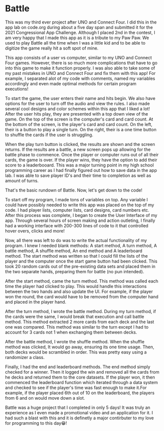 # Battle

This was my third ever project after UNO and Connect Four. I did this in the app lab on code.org during about a five day span and submitted it for the 2021 Congressional App Challenge. Although I placed 2nd in the contest, I am very happy that I made this app as it is a tribute to my Paw Paw. We used to play Battle all the time when I was a little kid and to be able to digitize the game really hit a soft spot of mine.

This app consists of a user vs computer, similar to my UNO and Connect Four games. However, there is so much more complications that have to go into this game to make it function properly. I was also able to take some of my past mistakes in UNO and Connect Four and fix them with this app! For example, I separated alot of my code with comments, named my variables accordingly and even made optimal methods for certain program executions!

To start the game, the user enters their name and hits begin. We also have options for the user to turn off the audio and view the rules. I also made several cool designs and color schemes within this app that I liked a lot! After the user hits play, they are presented with a top down view of the game. On the top of the screen is the computer's card and card count. At the bottom of the screen, is the player's card and card count. On the left, their is a button to play a single turn. On the right, their is a one time button to shuffle the cards if the user is struggling. 

When the play turn button is clicked, the results are shown and the screen returns. If the results are a battle, a new screen pops up allowing for the battle phase to commence. Once the player or computer runs out of all their cards, the game is over. If the player wins, they have the option to add their score to a leaderbooard. This was a major turning point in my high school programming career as I had finally figured out how to save data in the app lab. I was able to save player ID's and their time to completion as well as amount of turns.

That's the basic rundown of Battle. Now, let's get down to the code!

To start off my program, I made tons of variables on top. Any variable I could have possibly needed to write this app was placed on the top of my code. I had player lists, computer lists, card designs, card numbers etc. After this process was complete, I began to create the User Interface of my app. 
Through several hours of screen making and action outleting, I finally had a working interface with 200-300 lines of code to it that controlled hover overs, clicks and more!

Now, all there was left to do was to write the actual functionality of my program. I knew I needed blank methods: A start method, A turn method, A battle method, A shuffle method, An end method and A leaderboard method. The start method was written so that I could fill the lists of the player and the computer once the start game button had been clicked. This took 20 random cards out of the pre-existing data sets and placed them in the two separate hands, preparing them for battle (no pun intended). 

After the start method, came the turn method. This method was called each time the player had clicked to play. This would handle this interactions between the two hands and also update the UI. For example, if the player won the round, the card would have to be removed from the computer hand and placed in the player hand. 

After the turn method, I wrote the battle method. During my turn method, if the cards were the same, I would break that execution and call battle method. This method extracted 2 more cards from each deck and the last one was compared. This method was similar to the turn except I had to account for 3 cards not 1 when exchanging them between decks. 

After the battle method, I wrote the shuffle method. When the shuffle method was clicked, It would go away, ensuring its one time usage. Then, both decks would be scrambled in order. This was pretty easy using a randomizer a class.

Finally, I had the end and leaderboard methods. The end method simply checked for a winner. Then it logged the win and removed all the cards from he decks and returned them to the core datasets. If the player won, it then commenced the leaderboard function which iterated through a data system and checked to see if the player's time was fast enough to make it.For example, if the player placed 6th out of 10 on the leaderboard, the players from 6 and on would move down a slot. 


Battle was a huge project that I completed in only 5 days! It was truly an experience as I even made a promotional video and an application for it. I had such a blast with this and it is definetly a major contirbuter to my love for programming to this day😁!



